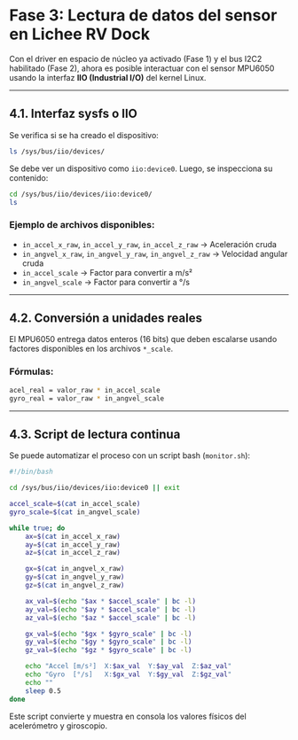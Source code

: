 
# Fase 3: Lectura de datos del sensor en Lichee RV Dock

Con el driver en espacio de núcleo ya activado (Fase 1) y el bus I2C2 habilitado (Fase 2), ahora es posible interactuar con el sensor MPU6050 usando la interfaz **IIO (Industrial I/O)** del kernel Linux.

---

## 4.1. Interfaz sysfs o IIO

Se verifica si se ha creado el dispositivo:

```bash
ls /sys/bus/iio/devices/
```

Se debe ver un dispositivo como `iio:device0`. Luego, se inspecciona su contenido:

```bash
cd /sys/bus/iio/devices/iio:device0/
ls
```

### Ejemplo de archivos disponibles:

- `in_accel_x_raw`, `in_accel_y_raw`, `in_accel_z_raw` → Aceleración cruda
- `in_angvel_x_raw`, `in_angvel_y_raw`, `in_angvel_z_raw` → Velocidad angular cruda
- `in_accel_scale` → Factor para convertir a m/s²
- `in_angvel_scale` → Factor para convertir a °/s

---

## 4.2. Conversión a unidades reales

El MPU6050 entrega datos enteros (16 bits) que deben escalarse usando factores disponibles en los archivos `*_scale`.

### Fórmulas:

```bash
acel_real = valor_raw * in_accel_scale
gyro_real = valor_raw * in_angvel_scale
```

---

## 4.3. Script de lectura continua

Se puede automatizar el proceso con un script bash (`monitor.sh`):

```bash
#!/bin/bash

cd /sys/bus/iio/devices/iio:device0 || exit

accel_scale=$(cat in_accel_scale)
gyro_scale=$(cat in_angvel_scale)

while true; do
    ax=$(cat in_accel_x_raw)
    ay=$(cat in_accel_y_raw)
    az=$(cat in_accel_z_raw)

    gx=$(cat in_angvel_x_raw)
    gy=$(cat in_angvel_y_raw)
    gz=$(cat in_angvel_z_raw)

    ax_val=$(echo "$ax * $accel_scale" | bc -l)
    ay_val=$(echo "$ay * $accel_scale" | bc -l)
    az_val=$(echo "$az * $accel_scale" | bc -l)

    gx_val=$(echo "$gx * $gyro_scale" | bc -l)
    gy_val=$(echo "$gy * $gyro_scale" | bc -l)
    gz_val=$(echo "$gz * $gyro_scale" | bc -l)

    echo "Accel [m/s²]  X:$ax_val  Y:$ay_val  Z:$az_val"
    echo "Gyro  [°/s]   X:$gx_val  Y:$gy_val  Z:$gz_val"
    echo ""
    sleep 0.5
done
```

Este script convierte y muestra en consola los valores físicos del acelerómetro y giroscopio.
